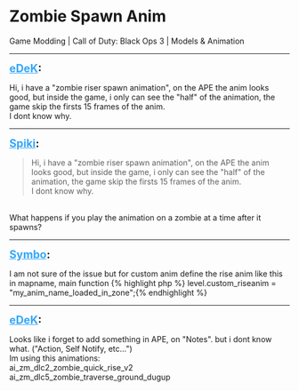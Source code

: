 # Zombie Spawn Anim
Game Modding | Call of Duty: Black Ops 3 | Models & Animation

---
<strong style="font-size: 1.4em;"><span style="text-decoration: underline;text-decoration-color: #34a7f9;"><span style="color:#34a7f9;">eDeK</span></span>:</strong>

<p>Hi, i have a &quot;zombie riser spawn animation&quot;, on the APE the anim looks good, but inside the game, i only can see the &quot;half&quot; of the animation, the game skip the firsts 15 frames of the anim.<br />I dont know why.</p>

---
<strong style="font-size: 1.4em;"><span style="text-decoration: underline;text-decoration-color: #34a7f9;"><span style="color:#34a7f9;">Spiki</span></span>:</strong>

<p><blockquote>Hi, i have a &quot;zombie riser spawn animation&quot;, on the APE the anim looks good, but inside the game, i only can see the &quot;half&quot; of the animation, the game skip the firsts 15 frames of the anim.<br />I dont know why.<br /></blockquote><br />What happens if you play the animation on a zombie at a time after it spawns?</p>

---
<strong style="font-size: 1.4em;"><span style="text-decoration: underline;text-decoration-color: #34a7f9;"><span style="color:#34a7f9;">Symbo</span></span>:</strong>

<p>I am not sure of the issue but for custom anim define the rise anim like this in mapname, main function {% highlight php %}
level.custom_riseanim = &quot;my_anim_name_loaded_in_zone&quot;;{% endhighlight %}
</p>

---
<strong style="font-size: 1.4em;"><span style="text-decoration: underline;text-decoration-color: #34a7f9;"><span style="color:#34a7f9;">eDeK</span></span>:</strong>

<p>Looks like i forget to add something in APE, on &quot;Notes&quot;. but i dont know what. (&quot;Action, Self Notify, etc...&quot;)<br />Im using this animations:<br />ai_zm_dlc2_zombie_quick_rise_v2<br />ai_zm_dlc5_zombie_traverse_ground_dugup</p>
